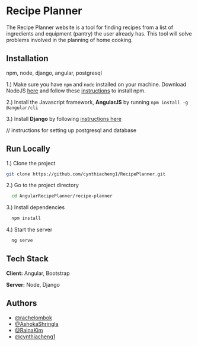 # Recipe Planner

The Recipe Planner website is a tool for finding recipes from a list of ingredients and equipment (pantry) the user already has. This tool will solve problems involved in the planning of home cooking. 


## Installation

npm, node, django, angular, postgresql

1.) Make sure you have `npm` and `node` installed on your machine. Download NodeJS [here](https://nodejs.org/en/download/) and follow these [instructions](https://docs.npmjs.com/downloading-and-installing-node-js-and-npm) to install npm.

2.) Install the Javascript framework, **AngularJS** by running `npm install -g @angular/cli`

3.) Install **Django** by following [instructions here](https://docs.djangoproject.com/en/4.0/topics/install/)

// instructions for setting up postgresql and database
    
## Run Locally

1.) Clone the project

```bash
git clone https://github.com/cynthiacheng1/RecipePlanner.git
```

2.) Go to the project directory

```bash
  cd AngularRecipePlanner/recipe-planner
```

3.) Install dependencies

```bash
  npm install
```

4.) Start the server

```bash
  ng serve
```


## Tech Stack

**Client:** Angular, Bootstrap

**Server:** Node, Django

## Authors

- [@rachelombok](https://www.github.com/rachelombok)
- [@AshokaShringla](https://www.github.com/AshokaShringla)
- [@RainaKim](https://www.github.com/RainaKim)
- [@cynthiacheng1](https://www.github.com/cynthiacheng1)